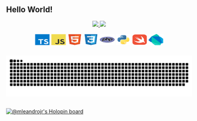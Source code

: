 ## Hello World!
<div align="center">
  <a href="https://github.com/mleandrojr">
    <img height="180em" src="https://github-readme-stats.vercel.app/api?username=mleandrojr&show_icons=true&theme=onedark&include_all_commits=true&count_private=true">
    <img height="180em" src="https://github-readme-stats.vercel.app/api/top-langs/?username=mleandrojr&layout=compact&langs_count=10&theme=onedark">
  </a>
</div>
<br>
<div align="center">
  <img align="center" alt="" title="TypeScript" height="30" width="40" src="https://raw.githubusercontent.com/devicons/devicon/master/icons/typescript/typescript-original.svg">
  <img align="center" alt="" title="JavaScript" height="30" width="40" src="https://raw.githubusercontent.com/devicons/devicon/master/icons/javascript/javascript-original.svg">
  <img align="center" alt="" title="HTML 5" height="30" width="40" src="https://raw.githubusercontent.com/devicons/devicon/master/icons/html5/html5-original.svg">
  <img align="center" alt="" title="CSS 3" height="30" width="40" src="https://raw.githubusercontent.com/devicons/devicon/master/icons/css3/css3-original.svg">
  <img align="center" alt="" title="PHP" height="30" width="40" src="https://raw.githubusercontent.com/devicons/devicon/master/icons/php/php-original.svg">
  <img align="center" alt="" title="Python" height="30" width="40" src="https://raw.githubusercontent.com/devicons/devicon/master/icons/python/python-original.svg">
  <img align="center" alt="" title="Swift" height="30" width="40" src="https://raw.githubusercontent.com/devicons/devicon/master/icons/swift/swift-original.svg">
  <img align="center" alt="" title="Dart" height="30" width="40" src="https://raw.githubusercontent.com/devicons/devicon/master/icons/dart/dart-original.svg">
</div>

##

![snake gif](https://github.com/mleandrojr/mleandrojr/blob/output/github-contribution-grid-snake.svg)

##

[![@mleandrojr's Holopin board](https://holopin.me/mleandrojr)](https://holopin.io/@mleandrojr)
